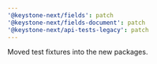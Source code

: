 ```yaml
---
'@keystone-next/fields': patch
'@keystone-next/fields-document': patch
'@keystone-next/api-tests-legacy': patch
---
```


Moved test fixtures into the new packages.
